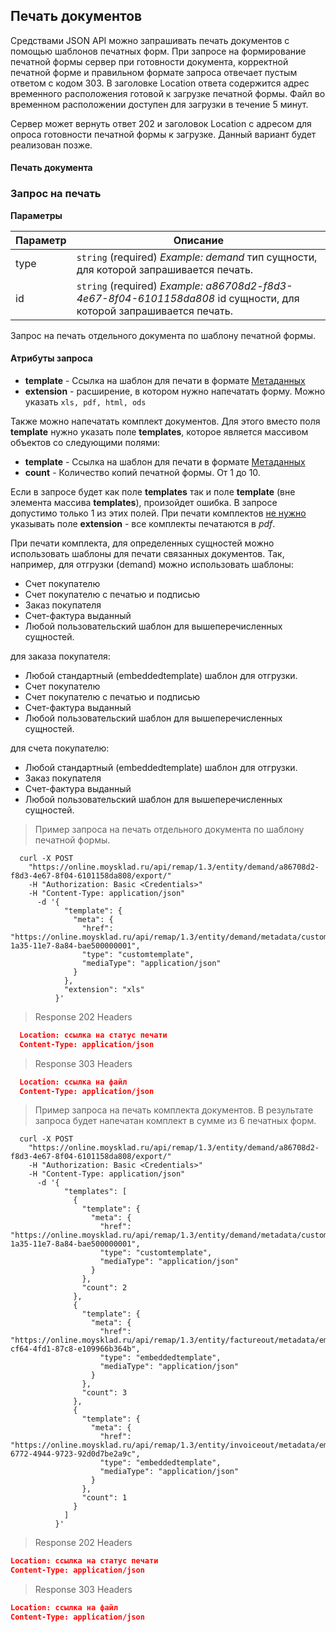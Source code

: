 ## Печать документов
Средствами JSON API можно запрашивать печать документов с помощью шаблонов печатных форм.
При запросе на формирование печатной формы сервер при готовности документа, корректной
печатной форме и правильном формате запроса отвечает пустым ответом с кодом 303.
В заголовке Location ответа содержится адрес временного расположения готовой к загрузке печатной формы.
Файл во временном расположении доступен для загрузки в течение 5 минут.

Сервер может вернуть ответ 202 и заголовок Location с адресом для опроса готовности печатной формы к загрузке.
Данный вариант будет реализован позже.

#### Печать документа 

### Запрос на печать

**Параметры**

|Параметр   |Описание   | 
|---|---|
|type|  `string` (required) *Example: demand* тип сущности, для которой запрашивается печать.|
|id |  `string` (required) *Example: a86708d2-f8d3-4e67-8f04-6101158da808* id сущности, для которой запрашивается печать.|

Запрос на печать отдельного документа по шаблону печатной формы.
#### Атрибуты запроса
+ **template** - Ссылка на шаблон для печати в формате [Метаданных](../#mojsklad-json-api-obschie-swedeniq-metadannye)
+ **extension** - расширение, в котором нужно напечатать форму. Можно указать `xls, pdf, html, ods`

Также можно напечатать комплект документов. Для этого вместо поля **template** нужно указать поле **templates**, которое является массивом объектов со следующими полями:

+ **template** - Ссылка на шаблон для печати в формате [Метаданных](../#mojsklad-json-api-obschie-swedeniq-metadannye)
+ **count** - Количество копий печатной формы. От 1 до 10.

Если в запросе будет как поле **templates** так и поле **template** (вне элемента массива **templates**), произойдет ошибка. В запросе допустимо только 1 из этих полей.
При печати комплектов <u>не нужно</u> указывать поле **extension** - все комплекты печатаются в *pdf*.

При печати комплекта, для определенных сущностей можно использовать шаблоны для печати связанных документов.
Так, например, для отгрузки (demand) можно использовать шаблоны:

+ Счет покупателю
+ Счет покупателю с печатью и подписью
+ Заказ покупателя
+ Счет-фактура выданный
+ Любой пользовательский шаблон для вышеперечисленных сущностей.

для заказа покупателя:

+ Любой стандартный (embeddedtemplate) шаблон для отгрузки.
+ Счет покупателю
+ Счет покупателю с печатью и подписью
+ Счет-фактура выданный
+ Любой пользовательский шаблон для вышеперечисленных сущностей.

для счета покупателю:

+ Любой стандартный (embeddedtemplate) шаблон для отгрузки.
+ Заказ покупателя
+ Счет-фактура выданный
+ Любой пользовательский шаблон для вышеперечисленных сущностей.

> Пример запроса на печать отдельного документа по шаблону печатной формы.

```shell
  curl -X POST
    "https://online.moysklad.ru/api/remap/1.3/entity/demand/a86708d2-f8d3-4e67-8f04-6101158da808/export/"
    -H "Authorization: Basic <Credentials>"
    -H "Content-Type: application/json"
      -d '{
            "template": {
              "meta": {
                "href": "https://online.moysklad.ru/api/remap/1.3/entity/demand/metadata/customtemplate/daca545a-1a35-11e7-8a84-bae500000001",
                "type": "customtemplate",
                "mediaType": "application/json"
              }
            },
            "extension": "xls"
          }'  
```

> Response 202 Headers

```json
  Location: ссылка на статус печати
  Content-Type: application/json
```

> Response 303 Headers

```json
  Location: ссылка на файл
  Content-Type: application/json
```

> Пример запроса на печать комплекта документов. В результате запроса будет напечатан комплект в сумме из 6 печатных форм.

```shell
  curl -X POST
    "https://online.moysklad.ru/api/remap/1.3/entity/demand/a86708d2-f8d3-4e67-8f04-6101158da808/export/"
    -H "Authorization: Basic <Credentials>"
    -H "Content-Type: application/json"
      -d '{
            "templates": [
              {
                "template": {
                  "meta": {
                    "href": "https://online.moysklad.ru/api/remap/1.3/entity/demand/metadata/customtemplate/daca545a-1a35-11e7-8a84-bae500000001",
                    "type": "customtemplate",
                    "mediaType": "application/json"
                  }
                },
                "count": 2
              },
              {
                "template": {
                  "meta": {
                    "href": "https://online.moysklad.ru/api/remap/1.3/entity/factureout/metadata/embeddedtemplate/3d2685b4-cf64-4fd1-87c8-e109966b364b",
                    "type": "embeddedtemplate",
                    "mediaType": "application/json"
                  }
                },
                "count": 3
              },
              {
                "template": {
                  "meta": {
                    "href": "https://online.moysklad.ru/api/remap/1.3/entity/invoiceout/metadata/embeddedtemplate/6f3c9a47-6772-4944-9723-92d0d7be2a9c",
                    "type": "embeddedtemplate",
                    "mediaType": "application/json"
                  }
                },
                "count": 1
              }
            ]
          }'  
```

> Response 202 Headers

```json
Location: ссылка на статус печати
Content-Type: application/json
```

> Response 303 Headers

```json
Location: ссылка на файл
Content-Type: application/json
```


